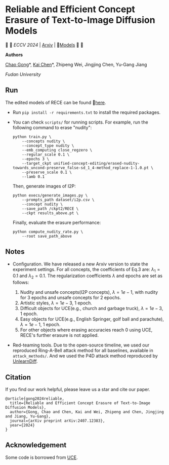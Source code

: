 # Reliable and Efficient Concept Erasure of Text-to-Image Diffusion Models

:star2: :star2: _ECCV 2024_ | [Arxiv](https://arxiv.org/abs/2407.12383) | :hugs:[Models](https://huggingface.co/ChaoGong/RECE) :star2: :star2:

**Authors**

[Chao Gong](https://scholar.google.com/citations?user=XYjTyOgAAAAJ&hl=zh-CN)\*, [Kai Chen](https://github.com/kay-ck)\*, Zhipeng Wei, Jingjing Chen, Yu-Gang Jiang

_Fudan University_

## Run

The edited models of RECE can be found :hugs:[here](https://huggingface.co/ChaoGong/RECE). 

* Run `pip install -r requirements.txt` to install the required packages.

* You can check `scripts/` for running scripts. For example, run the following command to erase "nudity":
  
    ```
    python train.py \
        --concepts nudity \
        --concept_type nudity \
        --emb_computing close_regzero \
        --regular_scale 0.1 \
        --epochs 3 \
        --target_ckpt unified-concept-editing/erased-nudity-towards_uncond-preserve_false-sd_1_4-method_replace-1-1.0.pt \
        --preserve_scale 0.1 \
        --lamb 0.1 
    ```

  Then, generate images of I2P:
    
    ```
    python execs/generate_images.py \
        --prompts_path dataset/i2p.csv \
        --concept nudity \
        --save_path /ckpt2/RECE \
        --ckpt results_above.pt \
    ```
  Finally, evaluate the erasure performance:

    ```
    python compute_nudity_rate.py \
        --root save_path_above
    ```
    


## Notes
* Configuration. We have released a new Arxiv version to state the experiment settings. For all concepts, the coefficients of Eq.3 are: $\lambda_1=0.1$ and $\lambda_2=0.1$. The regularization coefficients $\lambda$ and epochs are set as follows:

  1. Nudity and unsafe concepts(I2P concepts), $\lambda=1e-1$, with nudity for 3 epochs and unsafe concepts for 2 epochs.
  2. Artistic styles, $\lambda=1e-3$, 1 epoch.
  3. Difficult objects for UCE(e.g., church and garbage truck), $\lambda=1e-3$, 1 epoch.
  4. Easy objects for UCE(e.g., English Springer, golf ball and parachute), $\lambda=1e-1$, 1 epoch.
  5. For other objects where erasing accuracies reach 0 using UCE, RECE's further erasure is not applied.

* Red-teaming tools. Due to the open-source timeline, we used our reproduced Ring-A-Bell attack method for all baselines, available in `attack_methods/`. And we used the P4D attack method reproduced by [UnlearnDiff](https://github.com/OPTML-Group/Diffusion-MU-Attack).



## Citation
If you find our work helpful, please leave us a star and cite our paper.
  
  ```
  @article{gong2024reliable,
    title={Reliable and Efficient Concept Erasure of Text-to-Image Diffusion Models},
    author={Gong, Chao and Chen, Kai and Wei, Zhipeng and Chen, Jingjing and Jiang, Yu-Gang},
    journal={arXiv preprint arXiv:2407.12383},
    year={2024}
  }
  ```

## Acknowledgement
Some code is borrowed from [UCE](https://github.com/rohitgandikota/unified-concept-editing).